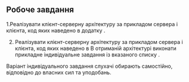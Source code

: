 ## Робоче завдання

1.Реалізувати клієнт-серверну архітектуру за прикладом сервера і клієнта, код яких наведено в додатку .
 
2. Реалізувати клієнт-серверну архітектуру за прикладом сервера і клієнта, код яких наведено в
В отриманій архітектурі виконати прикладне індивідуальне завдання із вказаного списку . 

Варіант індивідуального завдання слухачі обирають самостійно, відповідно до власних сил та уподобань.